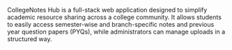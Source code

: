
 CollegeNotes Hub is a full-stack web application designed to simplify academic resource sharing across a college community. It allows students to easily access semester-wise and branch-specific notes and previous year question papers (PYQs), while administrators can manage uploads in a structured way.



